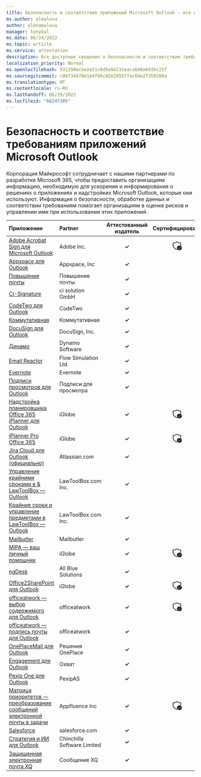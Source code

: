 ```yaml
---
title: Безопасность и соответствие приложений Microsoft Outlook — все приложения
ms.author: elmalova
author: elenamalova
manager: tonybal
ms.date: 06/24/2022
ms.topic: article
ms.service: attestation
description: Все доступные сведения о безопасности и соответствии требованиям для всех приложений Microsoft Outlook.
localization_priority: Normal
ms.openlocfilehash: 931290ecbe2e51c6d9a94232eacab98a693bc25f
ms.sourcegitcommit: c06f3d478e1b4f66c02e2855ffac6de2f350208a
ms.translationtype: MT
ms.contentlocale: ru-RU
ms.lasthandoff: 06/29/2022
ms.locfileid: "66247305"
---
```

# <a name="microsoft-outlook-apps-security-and-compliance"></a>Безопасность и соответствие требованиям приложений Microsoft Outlook

Корпорация Майкрософт сотрудничает с нашими партнерами по разработке Microsoft 365, чтобы предоставить организациям информацию, необходимую для ускорения и информирования о решениях о приложениях и надстройких Microsoft Outlook, которые они используют. Информация о безопасности, обработке данных и соответствии требованиям помогает организациям в оценке рисков и управлении ими при использовании этих приложений.

| **Приложение** | **Partner** | **Аттестованный издатель** | **Сертифицировано** |
|:--------|:------------|:----------------------:|:-------------:|
| [Adobe Acrobat Sign для Microsoft Outlook](./adobe-inc-acrobat-sign-for-microsoft-outlook.md) | Adobe Inc. | **✓** | <img alt="Certified application badge" src="../media/certified-badge.png" height="25" width="25" /> |
| [Appspace для Outlook](./appspace-inc-for-outlook.md) | Appspace, Inc | **✓** |  |
| [Повышение почты](./boost-my-mail.md) | Повышение почты | **✓** |  |
| [CI-Signature](./ci-solution-gmbh-signature.md) | ci solution GmbH | **✓** |  |
| [CodeTwo для Outlook](./codetwo-for-outlook.md) | CodeTwo | **✓** |  |
| [Коммутативная](./commuty.md) | Коммутативная | **✓** |  |
| [DocuSign для Outlook](./docusign-inc-for-outlook.md) | DocuSign, Inc. | **✓** |  |
| [Динамо](./dynamo-software.md) | Dynamo Software | **✓** |  |
| [Email Reactor](./flow-simulation-ltd-email-reactor.md) | Flow Simulation Ltd. | **✓** |  |
| [Evernote](./evernote.md) | Evernote | **✓** |  |
| [Подписи просмотров для Outlook](./impression-signatures-for-outlook.md) | Подписи для просмотра | **✓** |  |
| [Надстройка планировщика Office 365 iPlanner для Outlook](./iglobe-iplanner-office-365-planner-add-in-for-outlook.md) | iGlobe | **✓** | <img alt="Certified application badge" src="../media/certified-badge.png" height="25" width="25" /> |
| [iPlanner Pro Office 365](./iglobe-iplanner-pro-office-365.md) | iGlobe | **✓** | <img alt="Certified application badge" src="../media/certified-badge.png" height="25" width="25" /> |
| [Jira Cloud для Outlook (официально)](./atlassiancom-jira-cloud-for-outlook-official.md) | Atlassian.com | **✓** |  |
| [Управление крайними сроками в &amp; LawToolBox — Outlook](./lawtoolboxcom-inc-lawtoolbox-deadlinesmatter-management-outlook.md) | LawToolBox.com Inc. | **✓** |  |
| [Крайние сроки и управление предметами в LawToolBox — Outlook](./lawtoolboxcom-inc-lawtoolbox-deadlines-and-matter-management-outlook.md) | LawToolBox.com Inc. | **✓** |  |
| [Mailbutler](./mailbutler.md) | Mailbutler | **✓** |  |
| [MIPA — ваш личный помощник](./iglobe-mipa-your-own-personal-assistant.md) | iGlobe | **✓** | <img alt="Certified application badge" src="../media/certified-badge.png" height="25" width="25" /> |
| [ngDesk](./all-blue-solutions-ngdesk.md) | All Blue Solutions | **✓** |  |
| [Office2SharePoint для Outlook](./iglobe-office2sharepoint-for-outlook.md) | iGlobe | **✓** | <img alt="Certified application badge" src="../media/certified-badge.png" height="25" width="25" /> |
| [officeatwork — выбор содержимого для Outlook](./officeatwork-officeatworkcontent-chooser-for-outlook.md) | officeatwork | **✓** | <img alt="Certified application badge" src="../media/certified-badge.png" height="25" width="25" /> |
| [officeatwork — подпись почты для Outlook](./officeatwork-officeatworkmail-signature-for-outlook.md) | officeatwork | **✓** |  |
| [OnePlaceMail для Outlook](./oneplace-solutions-oneplacemail-for-outlook.md) | Решения OnePlace | **✓** |  |
| [Engagement для Outlook](./outreach-sales-engagement-for-outlook.md) | Охват | **✓** |  |
| [Pexip One для Outlook](./pexipas-pexip-one-for-outlook.md) | PexipAS | **✓** |  |
| [Матрица приоритетов — преобразование сообщений электронной почты в задачи](./appfluence-inc-priority-matrix-turn-emails-into-tasks.md) | Appfluence Inc | **✓** | <img alt="Certified application badge" src="../media/certified-badge.png" height="25" width="25" /> |
| [Salesforce](./salesforcecom-salesforce.md) | salesforce.com | **✓** |  |
| [Стратегия и ИИ для Outlook](./chinchilla-software-limited-strategy-ai-for-outlook.md) | Chinchilla Software Limited | **✓** |  |
| [Защищенная электронная почта XQ](./xq-message-secure-email.md) | Сообщение XQ | **✓** |  |

